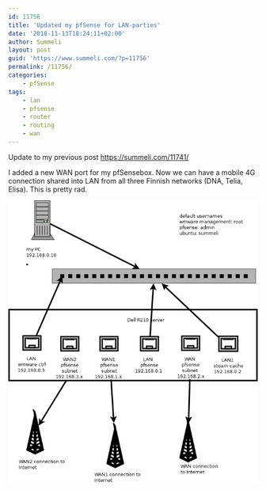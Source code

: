```yaml
---
id: 11756
title: 'Updated my pfSense for LAN-parties'
date: '2018-11-13T18:24:11+02:00'
author: Summeli
layout: post
guid: 'https://www.summeli.com/?p=11756'
permalink: /11756/
categories:
    - pfSense
tags:
    - lan
    - pfsense
    - router
    - routing
    - wan
---
```


Update to my previous post [](https://summeli.com/11741/)<https://summeli.com/11741/>

I added a new WAN port for my pfSensebox. Now we can have a mobile 4G connection shared into LAN from all three Finnish networks (DNA, Telia, Elisa). This is pretty rad.

![](/jekyll-export/wp-content/uploads/2018/11/lan_network.png)